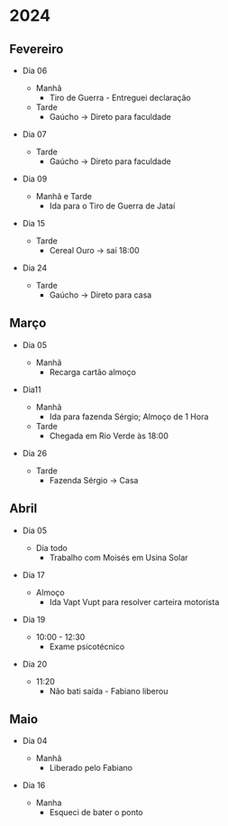 # 2024
## Fevereiro

- Dia 06
	- Manhã
		- Tiro de Guerra - Entreguei declaração
	- Tarde
		- Gaúcho -> Direto para faculdade

- Dia 07
	- Tarde
		- Gaúcho -> Direto para faculdade

- Dia 09
	- Manhã e Tarde
		- Ida para o Tiro de Guerra de Jataí

- Dia 15
	- Tarde
		- Cereal Ouro -> saí 18:00

- Dia 24
	- Tarde
		- Gaúcho -> Direto para casa

## Março

- Dia 05
	- Manhã
		- Recarga cartão almoço

- Dia11
	- Manhã
		- Ida para fazenda Sérgio; Almoço de 1 Hora
	- Tarde
		- Chegada em Rio Verde às 18:00

- Dia 26
	- Tarde
		- Fazenda Sérgio -> Casa

## Abril

- Dia 05
	- Dia todo
		- Trabalho com Moisés em Usina Solar

- Dia 17
	- Almoço
		- Ida Vapt Vupt para resolver carteira motorista

- Dia 19
	- 10:00 - 12:30
		- Exame psicotécnico

- Dia 20
	- 11:20
		- Não bati saída - Fabiano liberou

## Maio

- Dia 04
	- Manhã
		- Liberado pelo Fabiano

- Dia 16
	- Manha
		- Esqueci de bater o ponto
